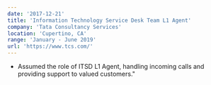 ```yaml
---
date: '2017-12-21'
title: 'Information Technology Service Desk Team L1 Agent'
company: 'Tata Consultancy Services'
location: 'Cupertino, CA'
range: 'January - June 2019'
url: 'https://www.tcs.com/'
---
```


- Assumed the role of ITSD L1 Agent, handling incoming calls and providing support to valued customers."
